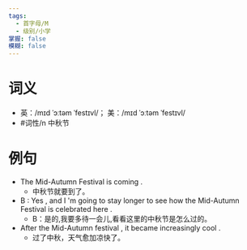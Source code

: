 ```yaml
---
tags:
  - 首字母/M
  - 级别/小学
掌握: false
模糊: false
---
```

# 词义
- 英：/mɪd ˈɔːtəm ˈfestɪvl/； 美：/mɪd ˈɔːtəm ˈfestɪvl/
- #词性/n  中秋节
# 例句
- The Mid-Autumn Festival is coming .
	- 中秋节就要到了。
- B : Yes , and I 'm going to stay longer to see how the Mid-Autumn Festival is celebrated here .
	- B：是的,我要多待一会儿,看看这里的中秋节是怎么过的。
- After the Mid-Autumn festival , it became increasingly cool .
	- 过了中秋，天气愈加凉快了。
